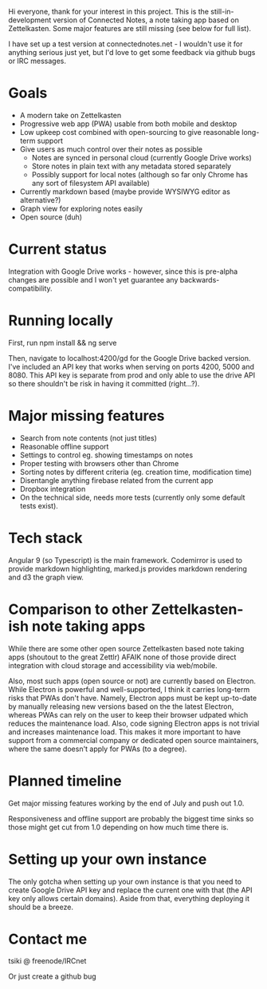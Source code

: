 
Hi everyone, thank for your interest in this project. This is the
still-in-development version of Connected Notes, a note taking app based on Zettelkasten.
Some major features are still missing (see below for full list).

I have set up a test version at connectednotes.net - I wouldn't use it for
anything serious just yet, but I'd love to get some feedback via github bugs or IRC messages.

# Goals

- A modern take on Zettelkasten
- Progressive web app (PWA) usable from both mobile and desktop
- Low upkeep cost combined with open-sourcing to give reasonable long-term support 
- Give users as much control over their notes as possible
  - Notes are synced in personal cloud (currently Google Drive works)
  - Store notes in plain text with any metadata stored separately
  - Possibly support for local notes (although so far only Chrome has any sort of filesystem API available)
- Currently markdown based (maybe provide WYSIWYG editor as alternative?)
- Graph view for exploring notes easily
- Open source (duh)

# Current status

Integration with Google Drive works - however, since this is pre-alpha
changes are possible and I won't yet guarantee any backwards-compatibility.

# Running locally

First, run npm install && ng serve

Then, navigate to localhost:4200/gd for the Google Drive backed version.
I've included an API key that works when serving on ports 4200, 5000 and 8080.
This API key is separate from prod and only able to use the drive API so
there shouldn't be risk in having it committed (right...?).

# Major missing features

- Search from note contents (not just titles)
- Reasonable offline support
- Settings to control eg. showing timestamps on notes
- Proper testing with browsers other than Chrome
- Sorting notes by different criteria (eg. creation time, modification time)
- Disentangle anything firebase related from the current app
- Dropbox integration
- On the technical side, needs more tests (currently only some default tests exist).

# Tech stack

Angular 9 (so Typescript) is the main framework. Codemirror is used to provide markdown
highlighting, marked.js provides markdown rendering and d3 the graph view. 

# Comparison to other Zettelkasten-ish note taking apps

While there are some
other open source Zettelkasten based note taking apps (shoutout to the great
Zettlr) AFAIK none of those provide direct integration with cloud storage and
accessibility via web/mobile.

Also, most such apps (open source or not) are currently based on Electron.
While Electron is powerful and well-supported, I think it carries long-term risks that
PWAs don't have. Namely, Electron apps must be kept up-to-date by manually releasing
new versions based on the the latest Electron, whereas PWAs can rely on the user to keep
their browser udpated which reduces the maintenance load.
Also, code signing Electron apps is not trivial and increases maintenance load.
This makes it more important to have support from a commercial company or dedicated
open source maintainers, where the same doesn't apply for PWAs (to a degree).

# Planned timeline

Get major missing features working by the end of July and push out 1.0.

Responsiveness and offline support are probably the biggest time sinks so those might
get cut from 1.0 depending on how much time there is.

# Setting up your own instance

The only gotcha when setting up your own instance is that you need to create
Google Drive API key and replace the current one with that (the API key only
allows certain domains). Aside from that, everything deploying it should be
a breeze.

# Contact me

tsiki @ freenode/IRCnet

Or just create a github bug
